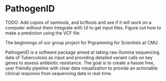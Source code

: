 # PathogenID

TODO: Add copies of samtools, and bcftools and see if it will work on a computer without them
Integrate with UI to get input files. 
Figure out how to make a prediction using the VCF file

The beginnings of our group project for Prgramming for Scientists at CMU.

PathogenID is a software package aimed at taking raw illumina sequencing data of Tuberculosis as input and providing detailed variant calls on key genes to assess antibiotic resistance. The goal is to create a hassle free, user friendly pipeline with clear data visualization to provide an actionable clinical response from sequencing data in real-time.
